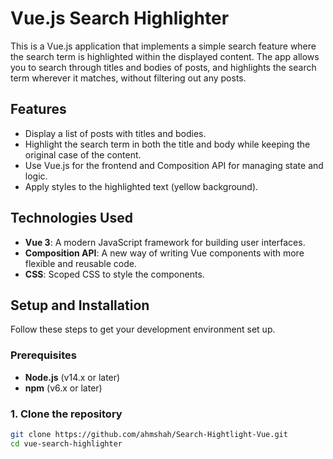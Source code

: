 # Vue.js Search Highlighter

This is a Vue.js application that implements a simple search feature where the search term is highlighted within the displayed content. The app allows you to search through titles and bodies of posts, and highlights the search term wherever it matches, without filtering out any posts.

## Features
- Display a list of posts with titles and bodies.
- Highlight the search term in both the title and body while keeping the original case of the content.
- Use Vue.js for the frontend and Composition API for managing state and logic.
- Apply styles to the highlighted text (yellow background).

## Technologies Used
- **Vue 3**: A modern JavaScript framework for building user interfaces.
- **Composition API**: A new way of writing Vue components with more flexible and reusable code.
- **CSS**: Scoped CSS to style the components.

## Setup and Installation

Follow these steps to get your development environment set up.

### Prerequisites

- **Node.js** (v14.x or later)
- **npm** (v6.x or later)

### 1. Clone the repository

```bash
git clone https://github.com/ahmshah/Search-Hightlight-Vue.git
cd vue-search-highlighter
